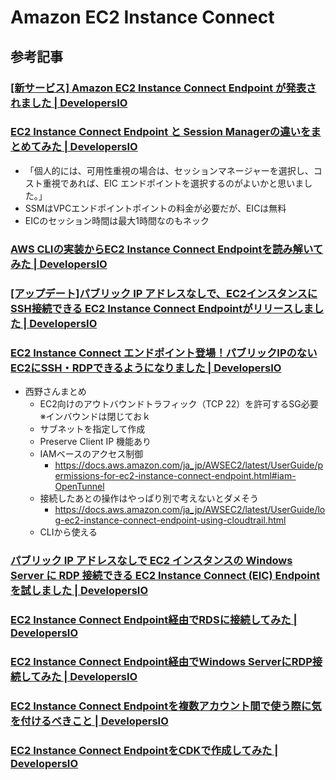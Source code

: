 # Amazon EC2 Instance Connect

## 参考記事

### [[新サービス] Amazon EC2 Instance Connect Endpoint が発表されました | DevelopersIO](https://dev.classmethod.jp/articles/ec2-instance-connect-endpoint/)

### [EC2 Instance Connect Endpoint と Session Managerの違いをまとめてみた | DevelopersIO](https://dev.classmethod.jp/articles/compare-eic-endpoint-and-session-manager/)

- 「個人的には、可用性重視の場合は、セッションマネージャーを選択し、コスト重視であれば、EIC エンドポイントを選択するのがよいかと思いました。」
- SSMはVPCエンドポイントポイントの料金が必要だが、EICは無料
- EICのセッション時間は最大1時間なのもネック

### [AWS CLIの実装からEC2 Instance Connect Endpointを読み解いてみた | DevelopersIO](https://dev.classmethod.jp/articles/demystifying-ec2-instance-connect-implementation/)

### [[アップデート]パブリック IP アドレスなしで、EC2インスタンスにSSH接続できる EC2 Instance Connect Endpointがリリースしました | DevelopersIO](https://dev.classmethod.jp/articles/update-ec2-instance-connect-endpoint/)

### [EC2 Instance Connect エンドポイント登場！パブリックIPのないEC2にSSH・RDPできるようになりました | DevelopersIO](https://dev.classmethod.jp/articles/ec2-instance-connect-endpoint-private-access/)

- 西野さんまとめ
  - EC2向けのアウトバウンドトラフィック（TCP 22）を許可するSG必要 ※インバウンドは閉じておｋ
  - サブネットを指定して作成
  - Preserve Client IP 機能あり
  - IAMベースのアクセス制御
    - https://docs.aws.amazon.com/ja_jp/AWSEC2/latest/UserGuide/permissions-for-ec2-instance-connect-endpoint.html#iam-OpenTunnel
  - 接続したあとの操作はやっぱり別で考えないとダメそう
    - https://docs.aws.amazon.com/ja_jp/AWSEC2/latest/UserGuide/log-ec2-instance-connect-endpoint-using-cloudtrail.html
  - CLIから使える

### [パブリック IP アドレスなしで EC2 インスタンスの Windows Server に RDP 接続できる EC2 Instance Connect (EIC) Endpoint を試しました | DevelopersIO](https://dev.classmethod.jp/articles/rdp-connection-to-windows-server-using-ec2-instance-connect-endpoint-eic/)

### [EC2 Instance Connect Endpoint経由でRDSに接続してみた | DevelopersIO](https://dev.classmethod.jp/articles/how-to-connect-rds-instance-via-eic-endpoint/)

### [EC2 Instance Connect Endpoint経由でWindows ServerにRDP接続してみた | DevelopersIO](https://dev.classmethod.jp/articles/how-to-connect-windows-server-instance-via-eic-endpoint/)

### [EC2 Instance Connect Endpointを複数アカウント間で使う際に気を付けるべきこと | DevelopersIO](https://dev.classmethod.jp/articles/precautions-when-using-eic-endpoint-between-multiple-accounts/)

### [EC2 Instance Connect EndpointをCDKで作成してみた | DevelopersIO](https://dev.classmethod.jp/articles/create-ec2-instance-connect-endpoint-using-cdk-custom-resource/)

